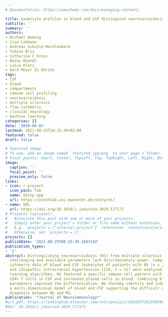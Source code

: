 ```yaml
---
# Documentation: https://wowchemy.com/docs/managing-content/

title: Leukocyte profiles in blood and CSF distinguish neurosarcoidosis from multiple sclerosis
subtitle: ''
summary: ''
authors:
- Michael Heming
- Lisa Lohmann
- Andreas Schulte-Mecklenbeck
- Tobias Brix
- Catharina C Gross
- Heinz Wiendl
- Luisa Klotz
- Gerd Meyer Zu Hörste
tags:
- CSF
- blood
- compartments
- immune cell profiling
- neurosarcoidosis
- multiple sclerosis
- flow cytometry
- clinical neurology
- machine learning
categories: []
date: '2020-04-01'
lastmod: 2021-08-25T10:25:39+02:00
featured: false
draft: false

# Featured image
# To use, add an image named `featured.jpg/png` to your page's folder.
# Focal points: Smart, Center, TopLeft, Top, TopRight, Left, Right, BottomLeft, Bottom, BottomRight.
image:
  caption: ''
  focal_point: ''
  preview_only: false
links:
- icon: r-project
  icon_pack: fab
  name: Shiny app
  url: https://osmzhlab.uni-muenster.de/shiny/ns/
- name: URL
  url: https://doi.org/10.1016/j.jneuroim.2020.577171
# Projects (optional).
#   Associate this post with one or more of your projects.
#   Simply enter your project's folder or file name without extension.
#   E.g. `projects = ["internal-project"]` references `content/project/deep-learning/index.md`.
#   Otherwise, set `projects = []`.
projects: []
publishDate: '2021-08-25T08:25:39.160319Z'
publication_types:
- '2'
abstract: Distinguishing neurosarcoidosis (NS) from multiple sclerosis (MS) remains
  challenging and available parameters lack discriminatory power. Comprehensive flow
  cytometry data of blood and CSF leukocytes of patients with NS (n = 24), MS (n = 49)
  and idiopathic intracranial hypertension (IIH, n = 52) were analyzed by machine
  learning algorithms. NS featured a specific immune cell pattern with increased activated
  CD4+ T cells in CSF and increased plasma cells in blood. Combining blood and CSF
  parameters improved the differentiation. We thereby identify and independently validate
  a multi-dimensional model of blood and CSF supporting the difficult differential
  diagnosis between NS and MS.
publication: '*Journal of Neuroimmunology*'
#url_pdf: https://linkinghub.elsevier.com/retrieve/pii/S0165572819305880
#doi: 10.1016/j.jneuroim.2020.577171
---
```

